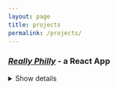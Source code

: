 ```yaml
---
layout: page
title: projects
permalink: /projects/
---
```


### *[Really Philly](https://reallyphilly.herokuapp.com/)* - a React App
  <details>
    <summary>
      Show details
    </summary>
    <p>made with: <strong>React, React Router, and Philly's 311 API</strong>
    <p>see the <a href="https://github.com/abraidotti/philad311phia">git repo</a> for more information.</p>
    <img src="/img/projects/really-philly-screenshot.png">

### *[Drizzl](http://drizzl.herokuapp.com)* - a generative weather-art app
<details>
  <summary>
    Show details
  </summary>
  <p>made with <strong>Node/Express.js</strong></p>
  <p>uses: Google Maps API, Darksky.net API, html canvas</p>
  <p>see the <a href="http://www.github.com/abraidotti/drizzl">git repo</a> for more information.</p>
  <img src="/img/projects/drizzl-screenshot.png">
</details>

### *[Trippin](http://trippin-app.herokuapp.com)* - a trip and event planner
<details>
  <summary>
    Show details
  </summary>
  <p>developed in a group with <a href="https://devin-hart.github.io/">Devin Hart</a> and <a href="https://nwitte4.github.io/">Nikki Witte</a></p>
  <p>made with <strong>Rails</strong> and styled with Skeleton.css</p>
  <p>uses: Google Maps API, GMaps4Rails gem, Simple Calendar gem</p>
  <p>see the <a href="http://www.github.com/abraidotti/cal">git repo</a> for more information.</p>
  <img src="/img/projects/trippin-screenshot.png">
</details>

### *[Cash Flow PA](https://github.com/phrig/cash_flow_pa)* - a Pennsylvania election money mapper
<details>
  <summary>
    Show details
  </summary>
  <p>developed with <a href="https://phrig-site.github.io/">PhRIG</a></p>
  <p>made with <strong>Rails</strong> and styled with Bootstrap</p>
  <p>uses: Leaflet Gem, lots of federal and state open data sets</p>
  <p>see the <a href="https://github.com/phrig/cashflow-pa-rails">git repo</a> for more information.</p>
  <img src="/img/projects/cashflow-pa-screenshot.png">
</details>
